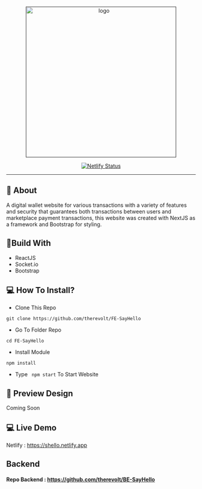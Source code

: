 <p align="center">
  <a href="" rel="noopener">
 <img width=400px src="https://i.ibb.co/k9mXPSQ/Blue-Bold-Connected-Letter-C-Logo.png" alt="logo"></a>
</p>
<div align="center">
  
[![Netlify Status](https://api.netlify.com/api/v1/badges/6f80fbfc-260f-4a04-a6d7-8173ba743ee5/deploy-status)](https://shello.netlify.app)

</div>

---

## 🧐 About
A digital wallet website for various transactions with a variety of features and security that guarantees both transactions between users and marketplace payment transactions, this website was created with NextJS as a framework and Bootstrap for styling.

## 🔖Build With
- ReactJS
- Socket.io
- Bootstrap

## 💻 How To Install?
- Clone This Repo
```
git clone https://github.com/therevolt/FE-SayHello
```
- Go To Folder Repo
```
cd FE-SayHello
```
- Install Module
```
npm install
```
- Type ``` npm start``` To Start Website

## 🔎 Preview Design <a name = "preview"></a>
Coming Soon

## 💻 Live Demo <a name = "live_demo"></a>
Netlify : https://shello.netlify.app

## Backend
#### Repo Backend : https://github.com/therevolt/BE-SayHello
